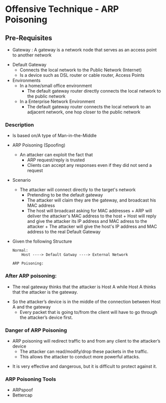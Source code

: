 # Offensive Technique - ARP Poisoning

## Pre-Requisites
+ Gateway : A gateway is a network node that serves as an access point to another network
- Default Gateway
    + Connects the local network to the Public Network (Internet)
    + Is a device such as DSL router or cable router, Access Points
- Environments
    - In a home/small office environment
        + The default gateway router directly connects the local network to the public network
    - In a Enterprise Network Environment
        + The default gateway router connects the local network to an adjacent network, one hop closer to the public network
  

### Description
+ Is based on/A type of Man-in-the-Middle
- ARP Poisoning (Spoofing)
    - An attacker can exploit the fact that
        + ARP request/reply is trusted
        + Clients can accept any responses even if they did not send a request

- Scenario
    - The attacker will connect directly to the target's network
        + Pretending to be the default gateway
        + The attacker will claim they are the gateway, and broadcast his MAC address
        - The host will broadcast asking for MAC addresses
                + ARP will deliver the attacker's MAC address to the host
                + Host will reply and give the attacker its IP address and MAC adress to the attacker
                + The attacker will give the host's IP address and MAC address to the real Default Gateway

- Given the following Structure
    ```console
    Normal:
        Host ----> Default Gatway ----> External Network
        
    ARP Poisoning:        
    ```

### After ARP poisoning:
+ The real gateway thinks that the attacker is Host A while Host A thinks that the attacker is the gateway.
- So the attacker’s device is in the middle of the connection between Host A and the gateway 
	+ Every packet that is going to/from the client will have to go through the attacker’s device first.

### Danger of ARP Poisoning
- ARP poisoning will redirect traffic to and from any client to the attacker’s device
    + The attacker can read/modify/drop these packets in the traffic.
    + This allows the attacker to conduct more powerful attacks.
+ It is very effective and dangerous, but it is difficult to protect against it.

### ARP Poisoning Tools
+ ARPspoof
+ Bettercap
